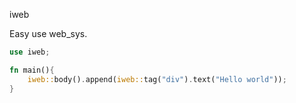 iweb

Easy use web_sys.

```rust
use iweb;

fn main(){
    iweb::body().append(iweb::tag("div").text("Hello world"));
}
```